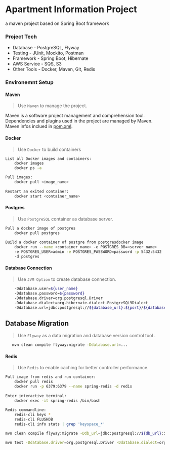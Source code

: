 # Apartment Information Project
a maven project based on Spring Boot framework

### Project Tech
* Database - PostgreSQL, Flyway
* Testing - JUnit, Mockito, Postman
* Framework - Spring Boot, Hibernate
* AWS Service - SQS, S3
* Other Tools - Docker, Maven, Git, Redis 

### Environemnt Setup

#### Maven
>Use `Maven` to manage the project.     
>
Maven is a software project management and comprehension tool.
Dependencies and plugins used in the project are managed by Maven.
Maven infos inclued in [pom.xml](https://github.com/ssingemmmm/Apartment/blob/master/pom.xml).
#### Docker
>Use `Docker` to build containers
>
```sh
List all Docker images and containers:
    docker images
    docker ps -a

Pull images: 
    docker pull <image_name>
    
Restart an exited container:
    docker start <container_name>

```
#### Postgres
>Use `PostgreSQL` container as database server.
>
```sh
Pull a docker image of postgres
    docker pull postgres
    
Build a docker container of postgre from postgresdocker image
    docker run --name <container_name> -e POSTGRES_DB=<server_name> 
    -e POSTGRES_USER=admin -e POSTGRES_PASSWORD=password -p 5432:5432 
    -d postgres
```
#### Database Connection
>Use `JVM Option` to create database connection.
>
```sh
    -Ddatabase.user=${user_name}
    -Ddatabase.password=${password}
    -Ddatabase.driver=org.postgresql.Driver
    -Ddatabase.dialect=org.hibernate.dialect.PostgreSQL9Dialect
    -Ddatabase.url=jdbc:postgresql://${database_url}:${port}/${database_name}
```
## Database Migration
>Use `Flyway` as a data migration and database version control tool .
>
 ```sh
    mvn clean compile flyway:migrate -Ddatabase.url=...
```
#### Redis
>Use `Redis` to enable caching for better controller performance.
>
```sh
Pull image from redis and run container:
    docker pull redis
    docker run -p 6379:6379 --name spring-redis -d redis
    
Enter interactive terminal:
    docker exec -it spring-redis /bin/bash 
    
Redis commandline:
    redis-cli keys *
    redis-cli FLUSHDB
    redis-cli info stats | grep 'keyspace_*'
```
```bash
mvn clean compile flyway:migrate -Ddb_url=jdbc:postgresql://${db_url}:5432/${db_name} -Ddb_user=${db_user} -Ddb_password=${db_password} -Ddb_driver=org.postgresql.Driver
```

```bash
mvn test -Ddatabase.driver=org.postgresql.Driver -Ddatabase.dialect=org.hibernate.dialect.PostgreSQL9Dialect -Ddatabase.url=jdbc:postgresql://${db_url}:5432/${db_name} -Ddatabase.user=${db_user} -Ddatabase.password=${db_password} -Dlogging.level.org.springframework=INFO -Dlogging.level.com.xingzhi=TRACE -Dserver.port=8080 -Dsecret.key=66545321 -Daws.queue.name=''
```
